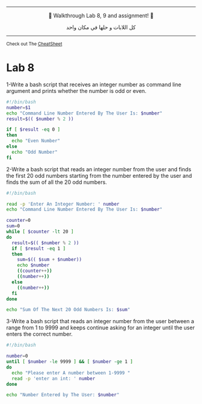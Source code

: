 
***

<p align="center">
🎉 Walkthrough Lab 8, 9 and assignment! 🎉
</p>
<p align="center">
كل اللابات و حلها في مكان واحد
</p>

***

<sub>Check out The [CheatSheet](https://github.com/CS360-OS-Practical/CS360-Practical-/blob/1048b05cc0a23599b1e2447eca4475cf176a163e/CS360CheatSheet.sh)</sub>

Lab 8
=================
1-Write a bash script that receives an integer number as command line argument and prints
whether the number is odd or even.

```sh
#!/bin/bash
number=$1
echo "Command Line Number Entered By The User Is: $number"
result=$(( $number % 2 ))

if [ $result -eq 0 ]
then
  echo "Even Number"
else
  echo "Odd Number"
fi
```

2-Write a bash script that reads an integer number from the user and finds the first 20 odd
numbers starting from the number entered by the user and finds the sum of all the 20
odd numbers.
```sh
#!/bin/bash

read -p 'Enter An Integer Number: ' number
echo "Command Line Number Entered By The User Is: $number"

counter=0
sum=0
while [ $counter -lt 20 ]
do
  result=$(( $number % 2 ))
  if [ $result -eq 1 ]
  then
	sum=$(( $sum + $number))
	echo $number
	((counter++))
	((number++))
  else
	((number++))
  fi
done

echo "Sum Of The Next 20 Odd Numbers Is: $sum"
```

3-Write a bash script that reads an integer number from the user between a range from 1
to 9999 and keeps continue asking for an integer until the user enters the correct
number.
```sh
#!/bin/bash

number=0
until [ $number -le 9999 ] && [ $number -ge 1 ]
do
  echo "Please enter A number between 1-9999 "
  read -p 'enter an int: ' number
done

echo "Number Entered by The User: $number"
```
